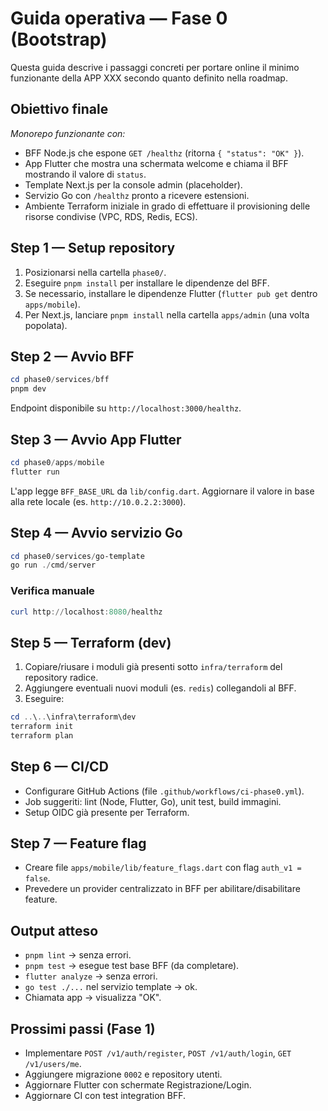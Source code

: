 # Guida operativa — Fase 0 (Bootstrap)

Questa guida descrive i passaggi concreti per portare online il minimo funzionante della APP XXX secondo quanto definito nella roadmap.

## Obiettivo finale

*Monorepo funzionante con:* 
- BFF Node.js che espone `GET /healthz` (ritorna `{ "status": "OK" }`).
- App Flutter che mostra una schermata welcome e chiama il BFF mostrando il valore di `status`.
- Template Next.js per la console admin (placeholder).
- Servizio Go con `/healthz` pronto a ricevere estensioni.
- Ambiente Terraform iniziale in grado di effettuare il provisioning delle risorse condivise (VPC, RDS, Redis, ECS).

## Step 1 — Setup repository

1. Posizionarsi nella cartella `phase0/`.
2. Eseguire `pnpm install` per installare le dipendenze del BFF.
3. Se necessario, installare le dipendenze Flutter (`flutter pub get` dentro `apps/mobile`).
4. Per Next.js, lanciare `pnpm install` nella cartella `apps/admin` (una volta popolata).

## Step 2 — Avvio BFF

```powershell
cd phase0/services/bff
pnpm dev
```

Endpoint disponibile su `http://localhost:3000/healthz`.

## Step 3 — Avvio App Flutter

```powershell
cd phase0/apps/mobile
flutter run
```

L'app legge `BFF_BASE_URL` da `lib/config.dart`. Aggiornare il valore in base alla rete locale (es. `http://10.0.2.2:3000`).

## Step 4 — Avvio servizio Go

```powershell
cd phase0/services/go-template
go run ./cmd/server
```

### Verifica manuale

```powershell
curl http://localhost:8080/healthz
```

## Step 5 — Terraform (dev)

1. Copiare/riusare i moduli già presenti sotto `infra/terraform` del repository radice.
2. Aggiungere eventuali nuovi moduli (es. `redis`) collegandoli al BFF.
3. Eseguire:

```powershell
cd ..\..\infra\terraform\dev
terraform init
terraform plan
```

## Step 6 — CI/CD

- Configurare GitHub Actions (file `.github/workflows/ci-phase0.yml`).
- Job suggeriti: lint (Node, Flutter, Go), unit test, build immagini.
- Setup OIDC già presente per Terraform.

## Step 7 — Feature flag

- Creare file `apps/mobile/lib/feature_flags.dart` con flag `auth_v1 = false`.
- Prevedere un provider centralizzato in BFF per abilitare/disabilitare feature.

## Output atteso

- `pnpm lint` → senza errori.
- `pnpm test` → esegue test base BFF (da completare).
- `flutter analyze` → senza errori.
- `go test ./...` nel servizio template → ok.
- Chiamata app → visualizza "OK".

## Prossimi passi (Fase 1)

- Implementare `POST /v1/auth/register`, `POST /v1/auth/login`, `GET /v1/users/me`.
- Aggiungere migrazione `0002` e repository utenti.
- Aggiornare Flutter con schermate Registrazione/Login.
- Aggiornare CI con test integration BFF.
